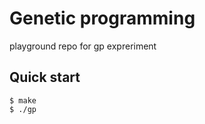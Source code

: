 # Genetic programming

playground repo for gp expreriment

## Quick start

```console
$ make
$ ./gp
```

